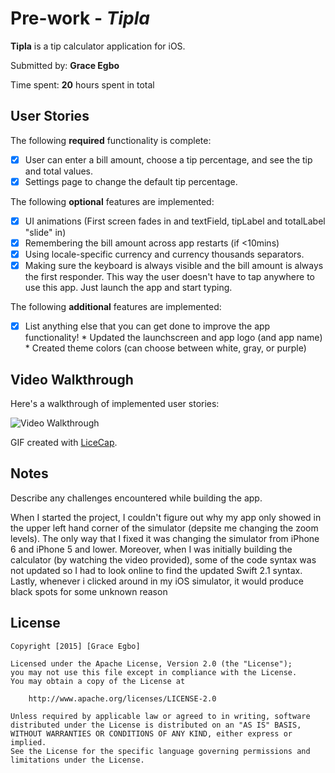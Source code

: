 # Pre-work - *Tipla*

**Tipla** is a tip calculator application for iOS.

Submitted by: **Grace Egbo**

Time spent: **20** hours spent in total

## User Stories

The following **required** functionality is complete:

* [X] User can enter a bill amount, choose a tip percentage, and see the tip and total values.
* [X] Settings page to change the default tip percentage.

The following **optional** features are implemented:
* [X] UI animations (First screen fades in and textField, tipLabel and totalLabel "slide" in)
* [X] Remembering the bill amount across app restarts (if <10mins)
* [X] Using locale-specific currency and currency thousands separators.
* [X] Making sure the keyboard is always visible and the bill amount is always the first responder. This way the user doesn't have to tap anywhere to use this app. Just launch the app and start typing.

The following **additional** features are implemented:

- [X] List anything else that you can get done to improve the app functionality!
      * Updated the launchscreen and app logo (and app name)
      * Created theme colors (can choose between white, gray, or purple)

## Video Walkthrough 

Here's a walkthrough of implemented user stories:

<img src='http://imgur.com/fCJCcib.gif' title='Video Walkthrough' width='' alt='Video Walkthrough' />

GIF created with [LiceCap](http://www.cockos.com/licecap/).

## Notes

Describe any challenges encountered while building the app.

When I started the project, I couldn't figure out why my app only showed in the upper left hand corner of the simulator (depsite me changing the zoom levels). The only way that I fixed it was changing the simulator from iPhone 6 and iPhone 5 and lower. Moreover, when I was initially building the calculator (by watching the video provided), some of the code syntax was not updated so I had to look online to find the updated Swift 2.1 syntax. Lastly, whenever i clicked around in my iOS simulator, it would produce black spots for some unknown reason

## License

    Copyright [2015] [Grace Egbo]

    Licensed under the Apache License, Version 2.0 (the "License");
    you may not use this file except in compliance with the License.
    You may obtain a copy of the License at

        http://www.apache.org/licenses/LICENSE-2.0

    Unless required by applicable law or agreed to in writing, software
    distributed under the License is distributed on an "AS IS" BASIS,
    WITHOUT WARRANTIES OR CONDITIONS OF ANY KIND, either express or implied.
    See the License for the specific language governing permissions and
    limitations under the License.
